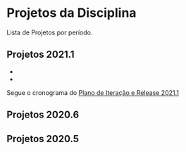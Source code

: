 # Projetos da Disciplina

Lista de Projetos por período.

## Projetos 2021.1

* 
* 

Segue o cronograma do [Plano de Iteração e Release 2021.1](20211/iteracao.md)

## Projetos 2020.6


## Projetos 2020.5